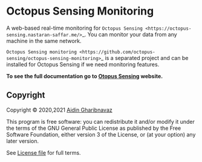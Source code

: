 Octopus Sensing Monitoring
==========================

A web-based real-time monitoring for `Octopus Sensing <https://octopus-sensing.nastaran-saffar.me/>`_. You can
monitor your data from any machine in the same network.

`Octopus Sensing monitoring <https://github.com/octopus-sensing/octopus-sensing-monitoring>`_ is 
a separated project and can be installed for Octopus Sensing if we need monitoring features.

**To see the full documentation go to [Otopus Sensing](https://octopus-sensing.nastaran-saffar.me/monitoring) website.**

Copyright
---------

Copyright © 2020,2021 [Aidin Gharibnavaz](https://aidinhut.com)

This program is free software: you can redistribute it and/or modify it under the terms of the GNU
General Public License as published by the Free Software Foundation, either version 3 of the
License, or (at your option) any later version.

See [License file](LICENSE) for full terms.
